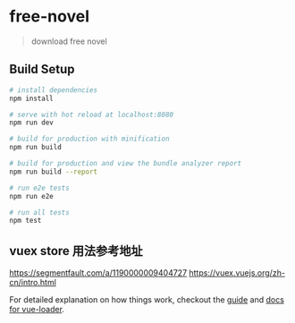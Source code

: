 # free-novel

> download free novel

## Build Setup

``` bash
# install dependencies
npm install

# serve with hot reload at localhost:8080
npm run dev

# build for production with minification
npm run build

# build for production and view the bundle analyzer report
npm run build --report

# run e2e tests
npm run e2e

# run all tests
npm test
```

## vuex store 用法参考地址
https://segmentfault.com/a/1190000009404727
https://vuex.vuejs.org/zh-cn/intro.html

For detailed explanation on how things work, checkout the [guide](http://vuejs-templates.github.io/webpack/) and [docs for vue-loader](http://vuejs.github.io/vue-loader).
